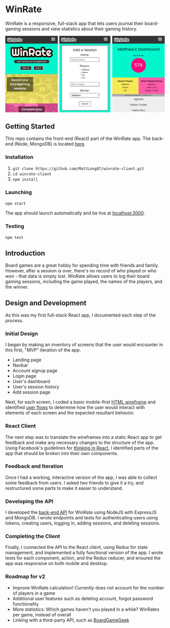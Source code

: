 # WinRate

WinRate is a responsive, full-stack app that lets users journal their board-gaming sessions and view statistics about their gaming history.

<img src='public/screenshots/screens.png'>

## Getting Started
This repo contains the front-end (React) part of the WinRate app. The back-end (Node, MongoDB) is located [here](https://github.com/MattLong87/winrate-api).

### Installation
1. `git clone https://github.com/MattLong87/winrate-client.git`
2. `cd winrate-client`
3. `npm install`

### Launching
`npm start`

The app should launch automatically and be live at [localhost:3000](localhost:3000).

### Testing
`npm test`

## Introduction
Board games are a great hobby for spending time with friends and family. However, after a session is over, there's no record of who played or who won - that data is simply lost. WinRate allows users to log their board gaming sessions, including the game played, the names of the players, and the winner.

## Design and Development
As this was my first full-stack React app, I documented each step of the process.
### Initial Design
I began by making an inventory of screens that the user would encounter in this first, "MVP" iteration of the app.
* Landing page
* Navbar
* Account signup page
* Login page
* User's dashboard
* User's session history
* Add session page

Next, for each screen, I coded a basic mobile-first [HTML wireframe](http://bradfrost.com/blog/post/html-wireframes/) and identified [user flows](https://signalvnoise.com/posts/1926-a-shorthand-for-designing-ui-flows) to determine how the user would interact with elements of each screen and the expected resultant behavior.

### React Client
The next step was to translate the wireframes into a static React app to get feedback and make any necessary changes to the structure of the app. Using Facebook's guidelines for [thinking in React](https://facebook.github.io/react/docs/thinking-in-react.html), I identified parts of the app that should be broken into their own components.

### Feedback and Iteration
Once I had a working, interactive version of the app, I was able to collect some feedback from users. I asked two friends to give it a try, and restructured some parts to make it easier to understand.

### Developing the API
I developed the [back-end API](https://github.com/MattLong87/winrate-api) for WinRate using NodeJS with ExpressJS and MongoDB. I wrote endpoints and tests for authenticating users using tokens, creating users, logging in, adding sessions, and deleting sessions.

### Completing the Client
Finally, I connected the API to the React client, using Redux for state management, and implemented a fully functional version of the app. I wrote tests for each component, action, and the Redux reducer, and ensured the app was responsive on both mobile and desktop.

### Roadmap for v2
* Improve WinRate calculation! Currently does not account for the number of players in a game
* Additional user features such as deleting account, forgot password functionality
* More statistics: Which games haven't you played in a while? WinRates per game, instead of overall
* Linking with a third-party API, such as [BoardGameGeek](http://www.boardgamegeek.com)